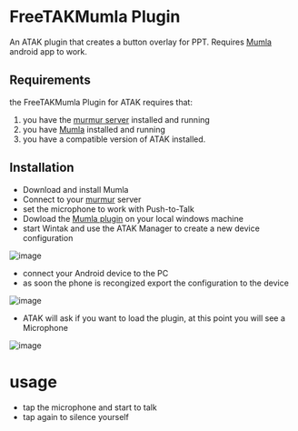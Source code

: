 # FreeTAKMumla Plugin
An ATAK plugin that creates a button overlay for PPT.
Requires [Mumla](https://play.google.com/store/apps/details?id=se.lublin.mumla) android app to work.

## Requirements
the FreeTAKMumla Plugin for ATAK requires that:
1. you have the [murmur server](https://github.com/FreeTAKTeam/FreeTAKServer-User-Docs/blob/main/docs/docs/FreeTAKHub/Voice/VoiceServer.md) installed and running
2. you have [Mumla](https://play.google.com/store/apps/details?id=se.lublin.mumla&gl=US) installed and running
3. you have a compatible version of ATAK installed.

## Installation
* Download and install Mumla
* Connect to your [murmur](https://freetakteam.github.io/FreeTAKServer-User-Docs/FreeTAKHub/Voice/VoiceServer) server
* set the microphone to work with Push-to-Talk
* Dowload  the [Mumla plugin](https://github.com/FreeTAKTeam/FreeTAKMumla_Plugin/releases) on your local windows machine
* start Wintak and use the ATAK Manager to create a new device configuration

![image](https://user-images.githubusercontent.com/60719165/159173419-7574310c-71b2-41dd-b33a-5e570eed4e56.png)

* connect your Android device to the PC
* as soon the phone is recongized export the configuration to the device

![image](https://user-images.githubusercontent.com/60719165/159173473-c5598f90-168f-4fec-bd6a-f25da345fff0.png)

* ATAK will ask if you want to load the plugin, at this point you will see a Microphone

![image](https://user-images.githubusercontent.com/60719165/159173589-f8eaec26-1392-476d-97b8-f8f5dda2144a.png)

# usage
* tap the microphone and start to talk
* tap again to silence yourself
